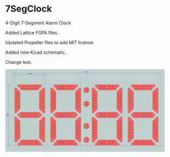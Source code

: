 7SegClock
=========

4-Digit 7-Segment Alarm Clock

Added Lattice FGPA files.

Updated Propeller files to add MIT license.

Added new Kicad schematic.

Change test.

![alt tag](https://github.com/Alavas/7SegClock/blob/master/Photos/FrontViewClock.png)
